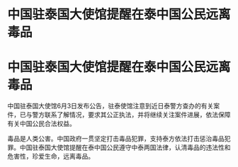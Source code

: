 # 中国驻泰国大使馆提醒在泰中国公民远离毒品

# 中国驻泰国大使馆提醒在泰中国公民远离毒品

中国驻泰国大使馆6月3日发布公告，驻泰使馆注意到近日泰警方查办的有关案件，已与警方联系了解情况，要求其公正执法，并将继续关注案件进展，依法保障有关中国公民合法权益。

毒品是人类公害。中国政府一贯坚定打击毒品犯罪，支持泰方依法打击惩治毒品犯罪。中国驻泰国大使馆提醒在泰中国公民遵守中泰两国法律，认清毒品的违法性和危害性，珍爱生命，远离毒品。

